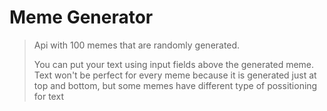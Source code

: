 # Meme Generator
> Api with 100 memes that are randomly generated.
> 
> You can put your text using input fields above the generated meme.
> Text won't be perfect for every meme because it is generated just at top and bottom, but some memes have different type of possitioning for text
